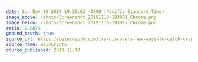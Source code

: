 ```yaml
---
date: Sun Nov 10 2019 19:30:02 -0800 (Pacific Standard Time)
image_above: /shots/Screenshot_20191110-193002_Chrome.png
image_below: /shots/Screenshot_20191110-193017_Chrome.png
ratio: 2.6875
ground_truth: true
source_url: https://beincrypto.com/irs-discovers-new-ways-to-catch-cryptocurrency-tax-evaders/
source_name: BeInCrypto
source_published: 2019-11-10
---
```

